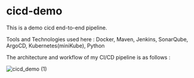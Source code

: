 # cicd-demo
This is a demo cicd end-to-end pipeline.


Tools and Technologies used here : Docker, Maven, Jenkins, SonarQube, ArgoCD, Kubernetes(miniKube), Python 

The architecture and workflow of my CI/CD pipeline is as follows :

![cicd_demo (1)](https://github.com/adukhan98/cicd-demo/assets/100485489/b330ff87-053f-4d4e-86b4-267c71a043fe)

